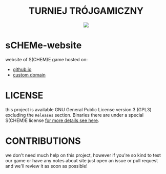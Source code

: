 <h1 align="center">TURNIEJ TRÓJGAMICZNY</h1>
<a href="https://t3g.pl">
        <p align="center">
                <img src="https://www.t3g.pl/wp-content/uploads/cropped-TTduzy-1.png">
        </p>
</a>

# sCHEMe-website

website of S(CHEM)E game hosted on:
- [github.io](https://neonKnights.github.io/sCHEMe-website)
- [custom domain](http://scheme.noip.pl/)

# LICENSE

this project is available GNU General Public License version 3 (GPL3)
excluding the `Releases` section. Binaries there are under a special
S(CHEM)E license [for more details see here](./licenses/sCHEMe-LICENSE).

# CONTRIBUTIONS

we don't need much help on this project, however if you're so kind to
test our game or have any notes about site just open an issue or pull request
and we'll review it as soon as possible!
